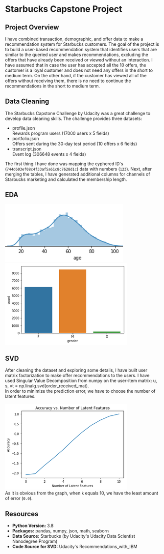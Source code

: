 # Starbucks Capstone Project

## Project Overview

I have combined transaction, demographic, and offer data to make a recommendation system for Starbucks customers. The goal of the project is to build a user-based recommendation system that identifies users that are similar to the queried user and makes recommendations, excluding the offers that have already been received or viewed without an interaction. I have assumed that in case the user has accepted all the 10 offers, the customer is a loyal customer and does not need any offers in the short to medium term. On the other hand, if the customer has viewed all of the offers without receiving them, there is no need to continue the recommendations in the short to medium term.

## Data Cleaning
The Starbucks Capstone Challenge by Udacity was a great challenge to develop data cleaning skills. The challenge provides three datasets:<br/>
- profile.json<br/>
Rewards program users (17000 users x 5 fields)<br/>
- portfolio.json<br/>
Offers sent during the 30-day test period (10 offers x 6 fields)<br/>
- transcript.json<br/>
Event log (306648 events x 4 fields)<br/>

The first thing I have done was mapping the cyphered ID's (`744d603ef08c4f33af5a61c8c7628d1c`) data with numbers (`123`). Next, after merging the tables, I have generated additional columns for channels of Starbucks marketing and calculated the membership length.

## EDA

![](https://github.com/tmargary/Starbucks_Capstone/blob/main/graphs/age.png)
![](https://github.com/tmargary/Starbucks_Capstone/blob/main/graphs/offer_type.png)

## SVD
After cleaning the dataset and exploring some details, I have built user matrix factorization to make offer recommendations to the users. I have used Singular Value Decomposition from numpy on the user-item matrix: u, s, vt = np.linalg.svd(order_received_mat).</br>
In order to minimize the prediction error, we have to choose the number of latent features.</br></br>
![](https://github.com/tmargary/Starbucks_Capstone/blob/main/graphs/Screenshot_6.png)</br>
As it is obvious from the graph, when `k` equals 10, we have the least amount of error (`0.0`).

## Resources
- **Python Version:** 3.8<br/>
- **Packages:** pandas, numpy, json, math, seaborn </br>
- **Data Source:** Starbucks (by Udacity's Udacity Data Scientist Nanodegree Program)</br>
- **Code Source for SVD:** Udacity's Recommendations_with_IBM
